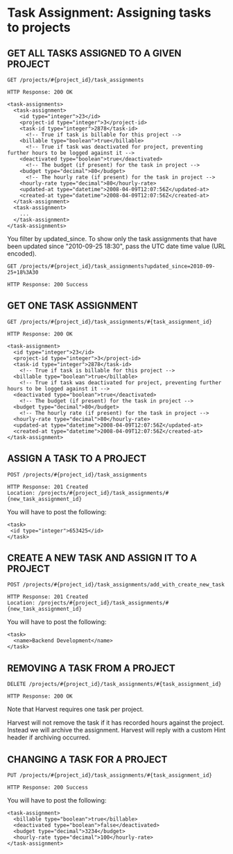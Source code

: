 # Task Assignment: Assigning tasks to projects

## GET ALL TASKS ASSIGNED TO A GIVEN PROJECT

    GET /projects/#{project_id}/task_assignments

    HTTP Response: 200 OK

    <task-assignments>
      <task-assignment>
        <id type="integer">23</id>
        <project-id type="integer">3</project-id>
        <task-id type="integer">2878</task-id>
          <!-- True if task is billable for this project -->
        <billable type="boolean">true</billable>
          <!-- True if task was deactivated for project, preventing further hours to be logged against it -->
        <deactivated type="boolean">true</deactivated>
          <!-- The budget (if present) for the task in project -->
        <budget type="decimal">80</budget>
          <!-- The hourly rate (if present) for the task in project -->
        <hourly-rate type="decimal">80</hourly-rate>
        <updated-at type="datetime">2008-04-09T12:07:56Z</updated-at>
        <created-at type="datetime">2008-04-09T12:07:56Z</created-at>
      </task-assignment>
      <task-assignment>
        ...
      </task-assignment>
    </task-assignments>

You filter by updated_since. To show only the task assignments that have been updated since "2010-09-25 18:30", pass the UTC date time value (URL encoded).

    GET /projects/#{project_id}/task_assignments?updated_since=2010-09-25+18%3A30

    HTTP Response: 200 Success

## GET ONE TASK ASSIGNMENT

    GET /projects/#{project_id}/task_assignments/#{task_assignment_id}

    HTTP Response: 200 OK

    <task-assignment>
      <id type="integer">23</id>
      <project-id type="integer">3</project-id>
      <task-id type="integer">2878</task-id>
        <!-- True if task is billable for this project -->
      <billable type="boolean">true</billable>
        <!-- True if task was deactivated for project, preventing further hours to be logged against it -->
      <deactivated type="boolean">true</deactivated>
        <!-- The budget (if present) for the task in project -->
      <budget type="decimal">80</budget>
        <!-- The hourly rate (if present) for the task in project -->
      <hourly-rate type="decimal">80</hourly-rate>
      <updated-at type="datetime">2008-04-09T12:07:56Z</updated-at>
      <created-at type="datetime">2008-04-09T12:07:56Z</created-at>
    </task-assignment>

## ASSIGN A TASK TO A PROJECT

    POST /projects/#{project_id}/task_assignments

    HTTP Response: 201 Created
    Location: /projects/#{project_id}/task_assignments/#{new_task_assignment_id}

You will have to post the following:

    <task>
     <id type="integer">653425</id>
    </task>

## CREATE A NEW TASK AND ASSIGN IT TO A PROJECT

    POST /projects/#{project_id}/task_assignments/add_with_create_new_task

    HTTP Response: 201 Created
    Location: /projects/#{project_id}/task_assignments/#{new_task_assignment_id}

You will have to post the following:

    <task>
      <name>Backend Development</name>
    </task>

## REMOVING A TASK FROM A PROJECT

    DELETE /projects/#{project_id}/task_assignments/#{task_assignment_id}

    HTTP Response: 200 OK

Note that Harvest requires one task per project.

Harvest will not remove the task if it has recorded hours against the project. Instead we will archive the assignment. Harvest will reply with a custom Hint header if archiving occurred.

## CHANGING A TASK FOR A PROJECT

    PUT /projects/#{project_id}/task_assignments/#{task_assignment_id}

    HTTP Response: 200 Success

You will have to post the following:

    <task-assignment>
      <billable type="boolean">true</billable>
      <deactivated type="boolean">false</deactivated>
      <budget type="decimal">3234</budget>
      <hourly-rate type="decimal">100</hourly-rate>
    </task-assignment>